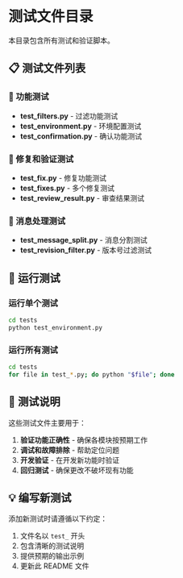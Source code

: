 # 测试文件目录

本目录包含所有测试和验证脚本。

## 📋 测试文件列表

### 🧪 功能测试
- **test_filters.py** - 过滤功能测试
- **test_environment.py** - 环境配置测试
- **test_confirmation.py** - 确认功能测试

### 🔧 修复和验证测试
- **test_fix.py** - 修复功能测试
- **test_fixes.py** - 多个修复测试
- **test_review_result.py** - 审查结果测试

### 📝 消息处理测试
- **test_message_split.py** - 消息分割测试
- **test_revision_filter.py** - 版本号过滤测试

## 🚀 运行测试

### 运行单个测试
```bash
cd tests
python test_environment.py
```

### 运行所有测试
```bash
cd tests
for file in test_*.py; do python "$file"; done
```

## 📝 测试说明

这些测试文件主要用于：
1. **验证功能正确性** - 确保各模块按预期工作
2. **调试和故障排除** - 帮助定位问题
3. **开发验证** - 在开发新功能时验证
4. **回归测试** - 确保更改不破坏现有功能

## 💡 编写新测试

添加新测试时请遵循以下约定：
1. 文件名以 `test_` 开头
2. 包含清晰的测试说明
3. 提供预期的输出示例
4. 更新此 README 文件
